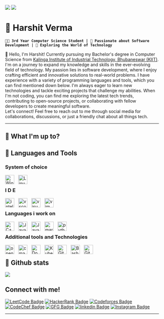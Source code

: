![](https://user-images.githubusercontent.com/74038190/240304586-d48893bd-0757-481c-8d7e-ba3e163feae7.png)
![](https://user-images.githubusercontent.com/74038190/225813708-98b745f2-7d22-48cf-9150-083f1b00d6c9.gif)

# 👾 Harshit Verma

**`👨‍💻 3rd Year Computer Science Student | 🌟 Passionate about Software Development | 🚀 Exploring the World of Technology`**


👋 Hello, I'm Harshit! Currently pursuing my Bachelor's degree in Computer Science from [Kalinga Institute of Industrial Technology, Bhubaneswar (KIIT)](https://kiit.ac.in/). I'm on a journey to expand my knowledge and skills in the ever-evolving field of technology. My passion lies in software development, where I enjoy crafting efficient and innovative solutions to real-world problems.
I have experience with a variety of programming languages and tools, which you can find mentioned down below. I'm always eager to learn new technologies and tackle exciting projects that challenge my abilities.
When I'm not coding, you can find me exploring the latest tech trends, contributing to open-source projects, or collaborating with fellow developers to create meaningful software. <br />
Let's connect! Feel free to reach out to me through social media for collaborations, discussions, or just a friendly chat about all things tech.

---

## 🤔 What I'm up to?

## 🧰 Languages and Tools 

### System of choice

<img align="left" alt="Windows" width="30px" style="padding-right:10px;" src="https://cdn.jsdelivr.net/gh/devicons/devicon/icons/windows8/windows8-original.svg" />
<img align="left" alt="Linux" width="30px" style="padding-right:10px;" src="https://cdn.jsdelivr.net/gh/devicons/devicon/icons/linux/linux-original.svg" />
<br />

### I D E

<img align="left" alt="intellij" width="30px" style="padding-right:10px;" src="https://cdn.jsdelivr.net/gh/devicons/devicon/icons/intellij/intellij-plain-wordmark.svg" />          
<img align="left" alt="vscode" width="30px" style="padding-right:10px;" src="https://cdn.jsdelivr.net/gh/devicons/devicon/icons/vscode/vscode-original.svg" />
<img align="left" alt="visual studio" width="30px" style="padding-right:10px;" src="https://cdn.jsdelivr.net/gh/devicons/devicon/icons/visualstudio/visualstudio-plain.svg" />
<img align="left" alt="vim" width="30px" style="padding-right:10px;" src="https://cdn.jsdelivr.net/gh/devicons/devicon/icons/vim/vim-original.svg" />  
<br />

### Languages i work on

<img align="left" alt="C++" width="30px" style="padding-right:10px;" src="https://cdn.jsdelivr.net/gh/devicons/devicon/icons/cplusplus/cplusplus-line.svg" />
<img align="left" alt="Java" width="30px" style="padding-right:10px;" src="https://cdn.jsdelivr.net/gh/devicons/devicon/icons/c/c-original.svg" />          
<img align="left" alt="Java" width="30px" style="padding-right:10px;" src="https://cdn.jsdelivr.net/gh/devicons/devicon/icons/java/java-original.svg"/>
<img align="left" alt="markdown" width="30px" style="padding-right:10px;" src="https://cdn.jsdelivr.net/gh/devicons/devicon/icons/markdown/markdown-original.svg" />
<img align="left" alt="python" width="30px" style="padding-right:10px;" src="https://cdn.jsdelivr.net/gh/devicons/devicon/icons/python/python-original-wordmark.svg" />
<br />

### Additional tools and Technologies

<img align="left" alt="opengl" width="30px" style="padding-right:10px;" src="https://cdn.jsdelivr.net/gh/devicons/devicon/icons/opengl/opengl-original.svg" />          
<img align="left" alt="cmake" width="30px" style="padding-right:10px;" src="https://cdn.jsdelivr.net/gh/devicons/devicon/icons/cmake/cmake-original-wordmark.svg" />          
<img align="left" alt="Docker" width="30px" style="padding-right:10px;" src="https://cdn.jsdelivr.net/gh/devicons/devicon/icons/docker/docker-original-wordmark.svg" />          
<img align="left" alt="Kubernetes" width="30px" style="padding-right:10px;" src="https://cdn.jsdelivr.net/gh/devicons/devicon/icons/kubernetes/kubernetes-plain-wordmark.svg" />
<img align="left" alt="Git" width="30px" style="padding-right:10px;" src="https://cdn.jsdelivr.net/gh/devicons/devicon/icons/git/git-original.svg" />
<img align="left" alt="Bash" width="30px" style="padding-right:10px;" src="https://cdn.jsdelivr.net/gh/devicons/devicon/icons/bash/bash-original.svg" />
<img align="left" alt="GitHub" width="30px" style="padding-right:10px;" src="https://cdn.jsdelivr.net/gh/devicons/devicon/icons/github/github-original.svg" />
<br />

## 🗿 Github stats

![](https://user-images.githubusercontent.com/74038190/221352987-68da234d-4d62-4e9d-9d7f-098dc657c2dc.gif)


## Connect with me!

<!-- links for future reference ig
![](https://custom-icon-badges.demolab.com/badge/-Leetcode-gold?style=for-the-badge&logo=LEETCODE&logoColor=black) 
![](https://custom-icon-badges.demolab.com/badge/-HACKERRANK-green?style=for-the-badge&logo=HackerRank&logoColor=black) 
![](https://custom-icon-badges.demolab.com/badge/-Codeforces-ivory?style=for-the-badge&logo=codeforces&logoColor=black) 
![](https://custom-icon-badges.demolab.com/badge/-Codechef-darkgoldenrod?style=for-the-badge&logo=codechef&logoColor=black) 
![](https://custom-icon-badges.demolab.com/badge/-geeksforgeeks-forestgreen?style=for-the-badge&logo=geeksforgeeks&logoColor=black) 
![](https://custom-icon-badges.demolab.com/badge/-linkedin-dodgerblue?style=for-the-badge&logo=linkedin&logoColor=black) 
![](https://custom-icon-badges.demolab.com/badge/-instagram-hotpink?style=for-the-badge&logo=instagram&logoColor=black)
-->

<p align="left">
      <a href="https://leetcode.com/">
         <img alt="LeetCode Badge" title="LeetCode" src="https://custom-icon-badges.demolab.com/badge/-Leetcode-gold?style=for-the-badge&logo=LEETCODE&logoColor=black"/></a> 
      <a href="https://www.hackerrank.com/">
         <img alt="HackerRank Badge" title="HackerRank" src="https://custom-icon-badges.demolab.com/badge/-HACKERRANK-green?style=for-the-badge&logo=HackerRank&logoColor=black"/></a> 
      <a href="https://codeforces.com/">
         <img alt="Codeforces Badge" title="Codeforces" src="https://custom-icon-badges.demolab.com/badge/-Codeforces-ivory?style=for-the-badge&logo=codeforces&logoColor=black"/></a>
      <a href="https://www.codechef.com/">
         <img alt="CodeChef Badge" title="CodeChef" src="https://custom-icon-badges.demolab.com/badge/-Codechef-darkgoldenrod?style=for-the-badge&logo=codechef&logoColor=black"/></a>
      <a href="https://www.geeksforgeeks.org/">
         <img alt="GFG Badge" title="GFG" src="https://custom-icon-badges.demolab.com/badge/-geeksforgeeks-forestgreen?style=for-the-badge&logo=geeksforgeeks&logoColor=black"/></a>
      <a href="https://www.linkedin.com/feed/">
         <img alt="linkedin Badge" title="linkedin" src="https://custom-icon-badges.demolab.com/badge/-linkedin-dodgerblue?style=for-the-badge&logo=linkedin&logoColor=black"/></a>
      <a href="">
         <img alt="Instagram Badge" title="Instagram" src="https://custom-icon-badges.demolab.com/badge/-instagram-hotpink?style=for-the-badge&logo=instagram&logoColor=black"/></a>
</p>


---
